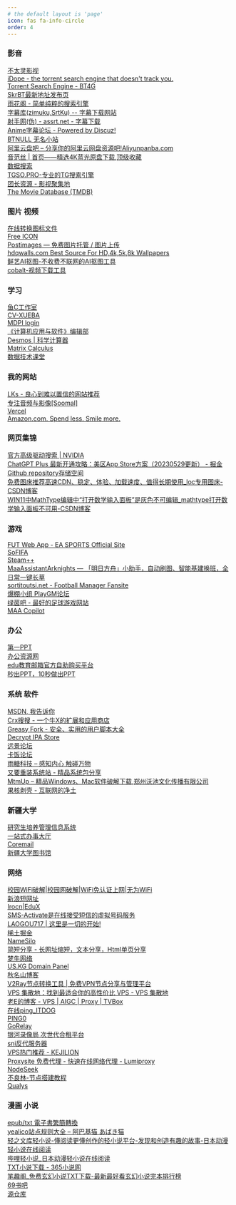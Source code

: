 ```yaml
---
# the default layout is 'page'
icon: fas fa-info-circle
order: 4
---
```


<META HTTP-EQUIV="Content-Type" CONTENT="text/html; charset=UTF-8">
<DL><p>
    <DT><H3 ADD_DATE="1725942618" LAST_MODIFIED="1725942618">影音</H3>
    <DL><p>
      <DT><A HREF="https://www.6bt0.com/" ADD_DATE="1725942899">不太灵影视</A>
      <DT><A HREF="https://idope.se/" ADD_DATE="1725942964">iDope - the torrent search engine that doesn't track you.</A>
      <DT><A HREF="https://bt4gprx.com/" ADD_DATE="1725942989">Torrent Search Engine - BT4G</A>
      <DT><A HREF="https://skrbt.link/" ADD_DATE="1725943066">SkrBT最新地址发布页</A>
      <DT><A HREF="https://yuhuage.win/" ADD_DATE="1725943140">雨花阁 - 简单纯粹的搜索引擎</A>
      <DT><A HREF="https://zmk.pw/" ADD_DATE="1725943198">字幕库(zimuku,SrtKu) -- 字幕下载网站</A>
      <DT><A HREF="https://assrt.net/" ADD_DATE="1725943218">射手网(伪) - assrt.net - 字幕下载</A>
      <DT><A HREF="https://bbs.acgrip.com/" ADD_DATE="1725943232">Anime字幕论坛 - Powered by Discuz!</A>
      <DT><A HREF="https://www.btnull.org/" ADD_DATE="1725943300">BTNULL 无名小站</A>
      <DT><A HREF="https://www.aliyunpanba.com/" ADD_DATE="1725943381">阿里云盘吧 – 分享你的阿里云网盘资源吧!Aliyunpanba.com</A>
      <DT><A HREF="https://www.yinfans.me/" ADD_DATE="1725943476">音范丝 | 首页——精选4K蓝光原盘下载,顶级收藏</A>
      <DT><A HREF="http://www.kkkob.com/apps/index.html?id=211229kl" ADD_DATE="1725943721">数据搜索</A>
      <DT><A HREF="https://tgso.pro/" ADD_DATE="1725943773">TGSO.PRO-专业的TG搜索引擎</A>
      <DT><A HREF="https://t-rex.tzfile.com/" ADD_DATE="1725943876">团长资源 - 影视聚集地</A>
      <DT><A HREF="https://www.themoviedb.org/" ADD_DATE="1725943901">The Movie Database (TMDB)</A>
    </DL><p>
    <DT><H3 ADD_DATE="1724069654" LAST_MODIFIED="1724069654">图片 视频</H3>
    <DL><p>
      <DT><A HREF="https://www.aconvert.com/cn/icon/" ADD_DATE="1670981628">在线转换图标文件</A>
      <DT><A HREF="https://www.iconfinder.com/" ADD_DATE="1670981666">Free ICON</A>
      <DT><A HREF="https://postimages.org/" ADD_DATE="1693998389">Postimages — 免费图片托管 / 图片上传</A>
      <DT><A HREF="https://hdqwalls.com/" ADD_DATE="1719741309">hdqwalls.com Best Source For HD,4k,5k,8k Wallpapers</A>
      <DT><A HREF="https://kt.94xy.com/" ADD_DATE="1724076699">鲜艺AI抠图-不收费不联网的AI抠图工具</A>
      <DT><A HREF="https://cobalt.tools/" ADD_DATE="1728549690">cobalt-视频下载工具</A>
    </DL><p>
    <DT><H3 ADD_DATE="1670921057" LAST_MODIFIED="1670921057">学习</H3>
    <DL><p>
      <DT><A HREF="https://fishc.com.cn/" ADD_DATE="1670920966">鱼C工作室</A>
      <DT><A HREF="https://cv-xueba.club/" ADD_DATE="1670920995">CV-XUEBA</A>
      <DT><A HREF="https://login.mdpi.com/login?_target_path=https%3A%2F%2Fsusy.mdpi.com%2Fuser%2Flogin%3FauthAll%3Dtrue" ADD_DATE="1670921066">MDPI login</A>
      <DT><A HREF="http://www.shcas.net/jj-cxxg.asp?" ADD_DATE="1670921070">《计算机应用与软件》编辑部</A>
      <DT><A HREF="https://www.desmos.com/scientific?lang=zh-CN" ADD_DATE="1704439043">Desmos | 科学计算器</A>
      <DT><A HREF="https://www.matrixcalculus.org/" ADD_DATE="1704439056">Matrix Calculus</A>
      <DT><A HREF="https://appze9inzwc2314.pc.xiaoe-tech.com/bought" ADD_DATE="1704439085">数据技术课堂</A>
    </DL><p>
    <DT><H3 ADD_DATE="1670920895" LAST_MODIFIED="1670920895">我的网站</H3>
    <DL><p>
      <DT><A HREF="https://lkssite.vip/" ADD_DATE="1670920930">LKs - 良心到难以置信的网站推荐</A>
      <DT><A HREF="http://www.soomal.com/doc/index101000_0001_00.htm" ADD_DATE="1670982433">专注音频与影像[Soomal]</A>
      <DT><A HREF="https://vercel.com/login?next=%2Fdashboard" ADD_DATE="1718411114">Vercel</A>
      <DT><A HREF="https://www.amazon.com/-/zh/ref=nav_logo" ADD_DATE="1725241332">Amazon.com. Spend less. Smile more.</A>
    </DL><p>
    <DT><H3 ADD_DATE="1704438162" LAST_MODIFIED="1704438162">网页集锦</H3>
    <DL><p>
      <DT><A HREF="https://www.nvidia.cn/Download/Find.aspx?lang=cn" ADD_DATE="1670920871">官方高级驱动搜索 | NVIDIA</A>
      <DT><A HREF="https://juejin.cn/post/7238423148555812925?searchId=20231101140704EA03A2F7DE3BC95CD54C" ADD_DATE="1699254686">ChatGPT Plus 最新开通攻略：美区App Store方案（20230529更新） - 掘金</A>
      <DT><A HREF="https://api.github.com/repos/yycc367/Markdown_img" ADD_DATE="1699254723">Github repository存储空间</A>
      <DT><A HREF="https://blog.csdn.net/qq_26024123/article/details/139415782" ADD_DATE="1719747875">免费图床推荐高速CDN、稳定、体验、加载速度、值得长期使用_loc专用图床-CSDN博客</A>
      <DT><A HREF="https://blog.csdn.net/qq_41467882/article/details/124295518" ADD_DATE="1725937080">WIN11中MathType编辑中“打开数学输入面板”是灰色不可编辑_mathtype打开数学输入面板不可用-CSDN博客</A>
    </DL><p>
    <DT><H3 ADD_DATE="1699255415" LAST_MODIFIED="1699255415">游戏</H3>
    <DL><p>
      <DT><A HREF="https://www.ea.com/zh-hk/fifa/ultimate-team/web-app/" ADD_DATE="1650875932">FUT Web App - EA SPORTS Official Site</A>
      <DT><A HREF="https://sofifa.com/" ADD_DATE="1650876210">SoFIFA</A>
      <DT><A HREF="http://steampp.net/" ADD_DATE="1651373397">Steam++</A>
      <DT><A HREF="https://maa.plus/" ADD_DATE="1660547473">MaaAssistantArknights — 「明日方舟」小助手，自动刷图、智能基建换班，全日常一键长草</A>
      <DT><A HREF="https://sortitoutsi.net/" ADD_DATE="1704707149">sortitoutsi.net - Football Manager Fansite</A>
      <DT><A HREF="https://www.playgm.cn/" ADD_DATE="1705220077">爆棚小组 PlayGM论坛</A>
      <DT><A HREF="https://www.lvyinbar.com/" ADD_DATE="1705274225">绿茵吧 - 最好的足球游戏网站</A>
      <DT><A HREF="https://prts.plus/" ADD_DATE="1724112856">MAA Copilot</A>
    </DL><p>
    <DT><H3 ADD_DATE="1728549421" LAST_MODIFIED="1728549421">办公</H3>
    <DL><p>
      <DT><A HREF="https://www.1ppt.com/" ADD_DATE="1670982312">第一PPT</A>
      <DT><A HREF="https://www.bangongziyuan.com/" ADD_DATE="1670982334">办公资源网</A>
      <DT><A HREF="https://us.mailschool.me/" ADD_DATE="1676195806">edu教育邮箱官方自助购买平台</A>
      <DT><A HREF="https://10sppt.com/pptx/" ADD_DATE="1722237775">秒出PPT，10秒做出PPT</A>
    </DL><p>
    <DT><H3 ADD_DATE="1728549292" LAST_MODIFIED="1728549292">系统 软件</H3>
    <DL><p>
      <DT><A HREF="https://msdn.itellyou.cn/" ADD_DATE="1650876287">MSDN, 我告诉你</A>
      <DT><A HREF="https://www.crxsoso.com/" ADD_DATE="1704439372">Crx搜搜 - 一个牛X的扩展和应用商店</A>
      <DT><A HREF="https://greasyfork.org/zh-CN" ADD_DATE="1704439387">Greasy Fork - 安全、实用的用户脚本大全</A>
      <DT><A HREF="https://decrypt.day/" ADD_DATE="1719239148">Decrypt IPA Store</A>
      <DT><A HREF="https://bbs.pcbeta.com/index.php" ADD_DATE="1724070135">远景论坛</A>
      <DT><A HREF="https://bbs.kafan.cn/" ADD_DATE="1724070151">卡饭论坛</A>
      <DT><A HREF="https://raincandy.tech/?i=1" ADD_DATE="1724070277">雨糖科技 – 感知内心 触碰万物</A>
      <DT><A HREF="https://yyczxt.com/" ADD_DATE="1724076146">又要重装系统站 - 精品系统包分享</A>
      <DT><A HREF="https://www.mtmup.com/" ADD_DATE="1724113360">MtmUp – 精品Windows、Mac软件破解下载,郑州沃池文化传播有限公司</A>
      <DT><A HREF="https://www.ghxi.com/" ADD_DATE="1728549333">果核剥壳 - 互联网的净土</A>
    </DL><p>
    <DT><H3 ADD_DATE="1650875113" LAST_MODIFIED="1650875113">新疆大学</H3>
    <DL><p>
      <DT><A HREF="http://authserver.xju.edu.cn/authserver/login?service=http%3a%2f%2f120.95.241.32%2fULogin.aspx" ADD_DATE="1650875076">研究生培养管理信息系统</A>
      <DT><A HREF="http://authserver.xju.edu.cn/authserver/login?service=http%3A%2F%2Fehall.xju.edu.cn%2Flogin%3Fservice%3Dhttp%3A%2F%2Fehall.xju.edu.cn%2Fnew%2Findex.html" ADD_DATE="1650875203">一站式办事大厅</A>
      <DT><A HREF="http://mail.stu.xju.edu.cn/" ADD_DATE="1650875314">Coremail</A>
      <DT><A HREF="http://www.lib.xju.edu.cn/" ADD_DATE="1650875342">新疆大学图书馆</A>
    </DL><p>
    <DT><H3 ADD_DATE="1728549046" LAST_MODIFIED="1728549046">网络</H3>
    <DL><p>
      <DT><A HREF="http://www.wifipp.com/" ADD_DATE="1686829388">校园WiFi破解|校园网破解|WiFi免认证上网|无为WiFi</A>
      <DT><A HREF="https://sina.lt/" ADD_DATE="1693998408">新浪短网址</A>
      <DT><A HREF="https://edux.dev/ipv6" ADD_DATE="1697007237">Irocn|EduX</A>
      <DT><A HREF="https://sms-activate.org/cn" ADD_DATE="1698331504">SMS-Activate是在线接受短信的虚拟号码服务</A>
      <DT><A HREF="https://laogou717.com/" ADD_DATE="1700707686">LAOGOU717 | 这里是一切的开始!</A>
      <DT><A HREF="https://juejin.cn/" ADD_DATE="1724070199">稀土掘金</A>
      <DT><A HREF="https://www.namesilo.com/" ADD_DATE="1727175641">NameSilo</A>
      <DT><A HREF="https://1hc.us.kg/" ADD_DATE="1727679201">简短分享 - 长网址缩短，文本分享，Html单页分享</A>
      <DT><A HREF="https://www.mnn.tw/panel/user/index" ADD_DATE="1728452893">梦牛网络</A>
      <DT><A HREF="https://register.us.kg/panel/main" ADD_DATE="1728549171">US.KG Domain Panel</A>
      <DT><A HREF="https://blog.qmsdh.com/" ADD_DATE="1728549238">秋名山博客</A>
      <DT><A HREF="https://v2rayse.com/node-convert" ADD_DATE="1729238865">V2Ray节点转换工具 | 免费VPN节点分享与管理平台</A>
      <DT><A HREF="https://vpshub.org/zh/" ADD_DATE="1729254723">VPS 集散地：找到最适合你的高性价比 VPS - VPS 集散地</A>
      <DT><A HREF="https://appscross.com/" ADD_DATE="1729301558">老E的博客 - VPS | AIGC | Proxy | TVBox</A>
      <DT><A HREF="https://www.itdog.cn/ping/" ADD_DATE="1729339360">在线ping_ITDOG</A>
      <DT><A HREF="https://ping0.cc/" ADD_DATE="1729343819">PING0</A>
      <DT><A HREF="https://gorelay.net/#" ADD_DATE="1729396765">GoRelay</A>
      <DT><A HREF="https://nf.video/?sharedId=77066" ADD_DATE="1729398130">银河录像局 次世代合租平台</A>
      <DT><A HREF="https://fofa.info/result?qbase64=Ym9keT0iQmFja2VuZCBub3QgYXZhaWxhYmxlIg%3D%3D" ADD_DATE="1729398319">sni反代服务器</A>
      <DT><A HREF="https://kejilion.pro/topvps/" ADD_DATE="1729422506">VPS热门推荐 - KEJILION</A>
      <DT><A HREF="https://www.lumiproxy.com/zh-hans/online-proxy/proxysite/" ADD_DATE="1729428064">Proxysite 免费代理 - 快速在线网络代理 - Lumiproxy</A>
      <DT><A HREF="https://www.nodeseek.com/" ADD_DATE="1729433339">NodeSeek</A>
      <DT><A HREF="https://bulianglin.com/archives/nicename.html" ADD_DATE="1729444151">不良林-节点搭建教程</A>
      <DT><A HREF="https://www.ssllabs.com/ssltest" ADD_DATE="1729470708">Qualys</A>
    </DL><p>
    <DT><H3 ADD_DATE="1728548864" LAST_MODIFIED="1728548864">漫画 小说</H3>
    <DL><p>
      <DT><A HREF="https://ebook-converter.maple3142.net/" ADD_DATE="1725004256">epub/txt 電子書繁簡轉換</A>
      <DT><A HREF="https://wc3818290.home.blog/%E7%AB%99%E7%82%B9%E8%A7%84%E5%88%99%E5%88%97%E8%A1%A8/" ADD_DATE="1725243523">yealico站点规则大全 – 阿巴基猫 あばき猫</A>
      <DT><A HREF="https://www.wenkuchina.com/" ADD_DATE="1725499727">轻之文库轻小说-懂阅读更懂创作的轻小说平台-发现和创造有趣的故事-日本动漫轻小说在线阅读</A>
      <DT><A HREF="https://www.linovelib.com/" ADD_DATE="1725499790">哔哩轻小说_日本动漫轻小说在线阅读</A>
      <DT><A HREF="http://www.shukuge.com/" ADD_DATE="1725515946">TXT小说下载 - 365小说网</A>
      <DT><A HREF="https://www.bqzw789.org/" ADD_DATE="1725518146">笔趣阁_免费玄幻小说TXT下载-最新最好看玄幻小说完本排行榜</A>
      <DT><A HREF="https://69shuba.cx/index.html" ADD_DATE="1726626603">69书吧</A>
      <DT><A HREF="https://www.yckceo.com/" ADD_DATE="1726649151">源仓库</A>
    </DL><p>
  </DL><p>
</DL><p>

